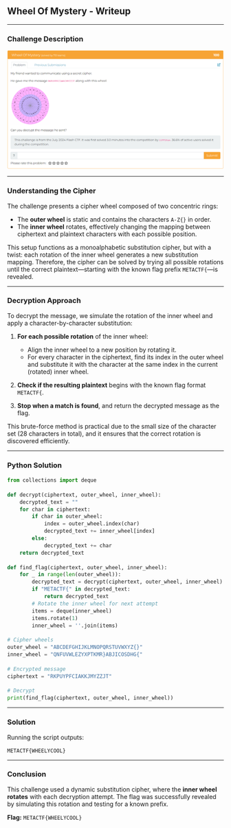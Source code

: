 ## Wheel Of Mystery - Writeup

---

### Challenge Description

![Alt text](img/1.png)

---

### Understanding the Cipher

The challenge presents a cipher wheel composed of two concentric rings:

- The **outer wheel** is static and contains the characters `A-Z{}` in order.
- The **inner wheel** rotates, effectively changing the mapping between ciphertext and plaintext characters with each possible position.

This setup functions as a monoalphabetic substitution cipher, but with a twist: each rotation of the inner wheel generates a new substitution mapping. Therefore, the cipher can be solved by trying all possible rotations until the correct plaintext—starting with the known flag prefix `METACTF{`—is revealed.

---

### Decryption Approach

To decrypt the message, we simulate the rotation of the inner wheel and apply a character-by-character substitution:

1. **For each possible rotation** of the inner wheel:

   - Align the inner wheel to a new position by rotating it.
   - For every character in the ciphertext, find its index in the outer wheel and substitute it with the character at the same index in the current (rotated) inner wheel.

2. **Check if the resulting plaintext** begins with the known flag format `METACTF{`.
3. **Stop when a match is found**, and return the decrypted message as the flag.

This brute-force method is practical due to the small size of the character set (28 characters in total), and it ensures that the correct rotation is discovered efficiently.

---

### Python Solution

```python
from collections import deque

def decrypt(ciphertext, outer_wheel, inner_wheel):
    decrypted_text = ""
    for char in ciphertext:
        if char in outer_wheel:
            index = outer_wheel.index(char)
            decrypted_text += inner_wheel[index]
        else:
            decrypted_text += char
    return decrypted_text

def find_flag(ciphertext, outer_wheel, inner_wheel):
    for _ in range(len(outer_wheel)):
        decrypted_text = decrypt(ciphertext, outer_wheel, inner_wheel)
        if "METACTF{" in decrypted_text:
            return decrypted_text
        # Rotate the inner wheel for next attempt
        items = deque(inner_wheel)
        items.rotate(1)
        inner_wheel = ''.join(items)

# Cipher wheels
outer_wheel = "ABCDEFGHIJKLMNOPQRSTUVWXYZ{}"
inner_wheel = "QNFUVWLEZYXPTKMR}ABJICOSDHG{"

# Encrypted message
ciphertext = "RKPUYPFCIAKKJMYZZJT"

# Decrypt
print(find_flag(ciphertext, outer_wheel, inner_wheel))
```

---

### Solution

Running the script outputs:

```
METACTF{WHEELYCOOL}
```

---

### Conclusion

This challenge used a dynamic substitution cipher, where the **inner wheel rotates** with each decryption attempt. The flag was successfully revealed by simulating this rotation and testing for a known prefix.

**Flag:** `METACTF{WHEELYCOOL}`
